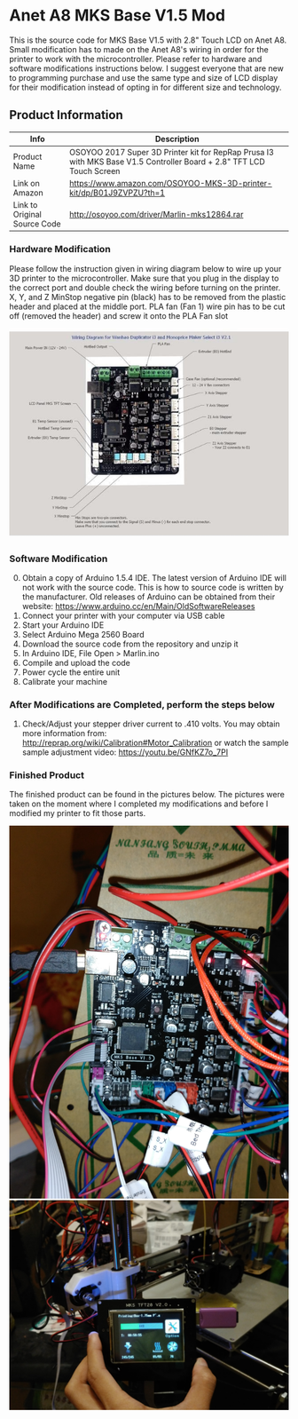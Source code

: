 # Anet A8 MKS Base V1.5 Mod

This is the source code for MKS Base V1.5 with 2.8" Touch LCD on Anet A8. Small modification has to made on the Anet A8's wiring in order for the printer to work with the microcontroller. Please refer to hardware and software modifications instructions below. I suggest everyone that are new to programming purchase and use the same type and size of LCD display for their modification instead of opting in for different size and technology.

## Product Information

| Info | Description |
|-|-|
| Product Name | OSOYOO 2017 Super 3D Printer kit for RepRap Prusa I3 with MKS Base V1.5 Controller Board + 2.8" TFT LCD Touch Screen |
| Link on Amazon | https://www.amazon.com/OSOYOO-MKS-3D-printer-kit/dp/B01J9ZVPZU?th=1 |
| Link to Original Source Code | http://osoyoo.com/driver/Marlin-mks12864.rar |

### Hardware Modification
Please follow the instruction given in wiring diagram below to wire up your 3D printer to the microcontroller. Make sure that you plug in the display to the correct port and double check the wiring before turning on the printer. X, Y, and Z MinStop negative pin (black) has to be removed from the plastic header and placed at the middle port. PLA fan (Fan 1) wire pin has to be cut off (removed the header) and screw it onto the PLA Fan slot

![](/wiring_diagram.jpg)

### Software Modification
0. Obtain a copy of Arduino 1.5.4 IDE. The latest version of Arduino IDE will not work with the source code. This is how to source code is written by the manufacturer. Old releases of Arduino can be obtained from their website: https://www.arduino.cc/en/Main/OldSoftwareReleases
1. Connect your printer with your computer via USB cable
2. Start your Arduino IDE
3. Select Arduino Mega 2560 Board
4. Download the source code from the repository and unzip it
5. In Arduino IDE, File Open > Marlin.ino
6. Compile and upload the code
7. Power cycle the entire unit 
8. Calibrate your machine

### After Modifications are Completed, perform the steps below
1. Check/Adjust your stepper driver current to .410 volts. You may obtain more information from: http://reprap.org/wiki/Calibration#Motor_Calibration or watch the sample sample adjustment video: https://youtu.be/GNfKZ7o_7PI

### Finished Product
The finished product can be found in the pictures below. The pictures were taken on the moment where I completed my modifications and before I modified my printer to fit those parts.

![](/sample_1.jpg)
![](/sample_2.jpg)